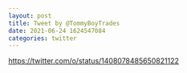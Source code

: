 ```yaml
--- 
layout: post 
title: Tweet by @TommyBoyTrades 
date: 2021-06-24 1624547084 
categories: twitter 
--- 
```

https://twitter.com/o/status/1408078485650821122